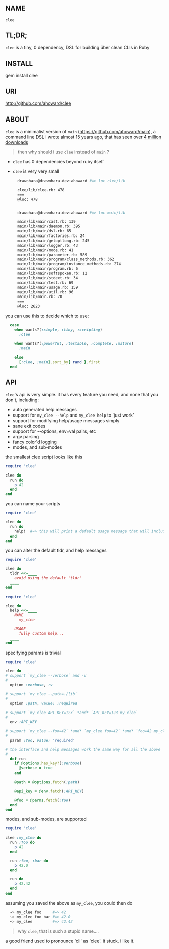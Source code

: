 NAME
----
  `clee`

TL;DR;
--------
  `clee` is a tiny, 0 dependency, DSL for building über clean CLIs in Ruby

INSTALL
-------
  gem install clee

URI
---
  http://github.com/ahoward/clee

ABOUT
-----

`clee` is a minimalist version of `main` (https://github.com/ahoward/main), a
command line DSL i wrote almost 15 years ago, that has seen over [4 million
downloads](https://drawohara.io/rubygems/)

> then why should i use `clee` instead of `main` ?

* `clee` has 0 dependencies beyond ruby itself

* `clee` is very very small
  ```sh
    drawohara@drawohara.dev:ahoward #=> loc clee/lib

    clee/lib/clee.rb: 478
    ===
    @loc: 478


    drawohara@drawohara.dev:ahoward #=> loc main/lib

    main/lib/main/cast.rb: 139
    main/lib/main/daemon.rb: 395
    main/lib/main/dsl.rb: 65
    main/lib/main/factories.rb: 24
    main/lib/main/getoptlong.rb: 245
    main/lib/main/logger.rb: 43
    main/lib/main/mode.rb: 41
    main/lib/main/parameter.rb: 589
    main/lib/main/program/class_methods.rb: 362
    main/lib/main/program/instance_methods.rb: 274
    main/lib/main/program.rb: 6
    main/lib/main/softspoken.rb: 12
    main/lib/main/stdext.rb: 34
    main/lib/main/test.rb: 69
    main/lib/main/usage.rb: 159
    main/lib/main/util.rb: 96
    main/lib/main.rb: 70
    ===
    @loc: 2623
  ```

you can use this to decide which to use:

```ruby
  case
    when wants?(:simple, :tiny, :scripting)
      :clee

    when wants?(:powerful, :testable, :complete, :mature)
      :main

    else
      [:clee, :main].sort_by{ rand }.first
  end
```

API
---

`clee`'s api is very simple.  it has every feature you need, and none that you
don't, including:

- auto generated help messages
- support for `my_clee --help` and `my_clee help` to 'just work'
- support for modifying help/usage messages simply
- sane exit codes
- support for --options, env=val pairs, etc
- argv parsing
- fancy color'd logging
- modes, and sub-modes

the smallest clee script looks like this

```ruby
require 'clee'

clee do
  run do
    p 42
  end
end
```

you can name your scripts

```ruby
require 'clee'

clee do
  run do
    help!  #=> this will print a default usage message that will include 'my_clee'
  end
end
```

you can alter the default tldr, and help messages

```ruby
require 'clee'

clee do
  tldr <<~____
    avoid using the default 'tldr'
  ____
end
```

```ruby
require 'clee'

clee do
  help <<~____
    NAME
      my_clee

    USAGE
      fully custom help...
  ____
end
```

specifying params is trivial

```ruby
require 'clee'

clee do
# support `my_clee --verbose` and -v
#
  option :verbose, :v

# support `my_clee --path=./lib`
#
  option :path, value: :required

# support `my_clee API_KEY=123` *and* `API_KEY=123 my_clee`
#
  env :API_KEY

# support `my_clee --foo=42` *and* `my_clee foo=42` *and* `foo=42 my_clee` syntax
#
  param :foo, value: 'required'

# the interface and help messages work the same way for all the above
#
  def run
    if @options.has_key?(:verbose)
      @verbose = true
    end

    @path = @options.fetch(:path)

    @api_key = @env.fetch(:API_KEY)

    @foo = @parms.fetch(:foo)
  end
end
```

modes, and sub-modes, are supported

```ruby
require 'clee'

clee :my_clee do
  run :foo do
    p 42
  end

  run :foo, :bar do
    p 42.0
  end

  run do
    p 42.42
  end
end
```

assuming you saved the above as `my_clee`, you could then do
```sh
  ~> my_clee foo     #=> 42
  ~> my_clee foo bar #=> 42.0
  ~> my_clee         #=> 42.42
```

> why `clee`, that is such a stupid name....

a good friend used to pronounce 'cli' as 'clee'.  it stuck.  i like it.
